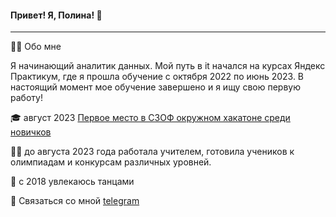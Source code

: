 #### Привет! Я, Полина! 👋
---
:woman_technologist: Обо мне


Я начинающий аналитик данных. Мой путь в it начался на курсах Яндекс Практикум, где я прошла обучение с октября 2022 по июнь 2023. В настоящий момент мое обучение завершено и я ищу свою первую работу!

:mortar_board: август 2023 [Первое место в СЗОФ окружном хакатоне среди новичков](https://hacks-ai.ru/hackathons.html?eventId=969079&caseEl=993641&tab=3)

:woman_teacher: до августа 2023 года работала учителем, готовила учеников к олимпиадам и конкурсам различных уровней. 

:dancers: с 2018 увлекаюсь танцами


💬 Связаться со мной [telegram](https://t.me/Polina_ili_da)
